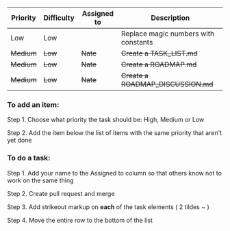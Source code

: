 Priority | Difficulty | Assigned to | Description
-------- | ---------- | ----------- | -----------
Low | Low | | Replace magic numbers with constants
~~Medium~~ | ~~Low~~ | ~~Nate~~ | ~~Create a TASK_LIST.md~~
~~Medium~~ | ~~Low~~ | ~~Nate~~ | ~~Create a ROADMAP.md~~
~~Medium~~ | ~~Low~~ | ~~Nate~~ | ~~Create a ROADMAP_DISCUSSION.md~~


### To add an item:

Step 1. Choose what priority the task should be: High, Medium or Low

Step 2. Add the item below the list of items with the same priority that aren't yet done


### To do a task:

Step 1. Add your name to the Assigned to column so that others know not to work on the same thing

Step 2. Create pull request and merge

Step 3. Add strikeout markup on **each** of the task elements ( 2 tildes ~ )

Step 4. Move the entire row to the bottom of the list
